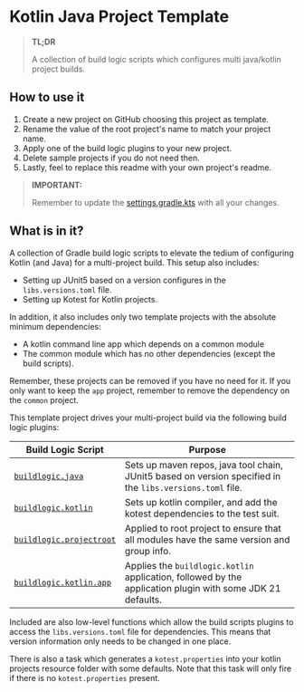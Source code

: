 # Kotlin Java Project Template

> **TL;DR**
> 
> A collection of build logic scripts which configures multi java/kotlin project builds.

## How to use it

1. Create a new project on GitHub choosing this project as template.
2. Rename the value of the root project's name to match your project name.
3. Apply one of the build logic plugins to your new project.
4. Delete sample projects if you do not need then.
5. Lastly, feel to replace this readme with your own project's readme.

> **IMPORTANT:**
>
> Remember to update the [settings.gradle.kts](settings.gradle.kts) with all your changes.

## What is in it?

A collection of Gradle build logic scripts to elevate the tedium of configuring 
Kotlin (and Java) for a multi-project build.
This setup also includes:

- Setting up JUnit5 based on a version configures in the `libs.versions.toml` file.
- Setting up Kotest for Kotlin projects.

In addition, it also includes only two template projects with the absolute minimum dependencies:

- A kotlin command line app which depends on a common module
- The common module which has no other dependencies (except the build scripts).

Remember, these projects can be removed if you have no need for it.
If you only want to keep the `app` project, remember to remove the dependency on the `common` project.  

This template project drives your multi-project build via the following build logic plugins:

| Build Logic Script                                                                        | Purpose                                                                                                    |
|-------------------------------------------------------------------------------------------|------------------------------------------------------------------------------------------------------------|
| [`buildlogic.java`](build-logic/src/main/kotlin/buildlogic.java.gradle.kts)               | Sets up maven repos, java tool chain, JUnit5 based on version specified in the `libs.versions.toml` file.  |
| [`buildlogic.kotlin`](build-logic/src/main/kotlin/buildlogic.kotlin.gradle.kts)           | Sets up kotlin compiler, and add the kotest dependencies to the test suit.                                 |
| [`buildlogic.projectroot`](build-logic/src/main/kotlin/buildlogic.projectroot.gradle.kts) | Applied to root project to ensure that all modules have the same version and group info.                   |
| [`buildlogic.kotlin.app`](build-logic/src/main/kotlin/buildlogic.kotlin.app.gradle.kts)   | Applies the `buildlogic.kotlin` application, followed by the application plugin with some JDK 21 defaults. |

Included are also low-level functions which allow the build scripts plugins
to access the `libs.versions.toml` file for dependencies.
This means that version information only needs to be changed in one place.

There is also a task which generates a `kotest.properties` into your kotlin projects resource folder with some defaults.
Note that this task will only fire if there is no `kotest.properties` present.

